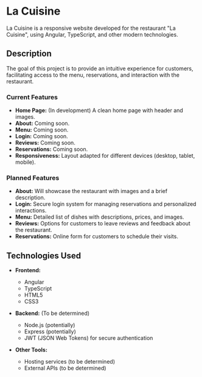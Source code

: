 # La Cuisine

La Cuisine is a responsive website developed for the restaurant "La Cuisine", using Angular, TypeScript, and other modern technologies.

## Description

The goal of this project is to provide an intuitive experience for customers, facilitating access to the menu, reservations, and interaction with the restaurant.

### Current Features

- **Home Page:** (In development) A clean home page with header and images.
- **About:** Coming soon.
- **Menu:** Coming soon.
- **Login:** Coming soon.
- **Reviews:** Coming soon.
- **Reservations:** Coming soon.
- **Responsiveness:** Layout adapted for different devices (desktop, tablet, mobile).

### Planned Features

- **About:** Will showcase the restaurant with images and a brief description.
- **Login:** Secure login system for managing reservations and personalized interactions.
- **Menu:** Detailed list of dishes with descriptions, prices, and images.
- **Reviews:** Options for customers to leave reviews and feedback about the restaurant.
- **Reservations:** Online form for customers to schedule their visits.

## Technologies Used

- **Frontend:**
  - Angular
  - TypeScript
  - HTML5
  - CSS3

- **Backend:** (To be determined)
  - Node.js (potentially)
  - Express (potentially)
  - JWT (JSON Web Tokens) for secure authentication

- **Other Tools:**
  - Hosting services (to be determined)
  - External APIs (to be determined)

